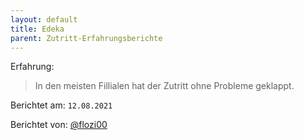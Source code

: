 ```yaml
---
layout: default
title: Edeka
parent: Zutritt-Erfahrungsberichte
---
```


Erfahrung: 

> In den meisten Fillialen hat der Zutritt ohne Probleme geklappt.


Berichtet am: `12.08.2021`

Berichtet von: [@flozi00](https://github.com/flozi00)

